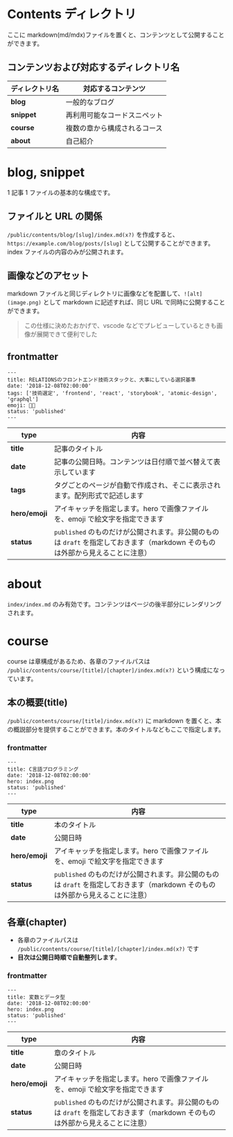 # Contents ディレクトリ

ここに markdown(md/mdx)ファイルを置くと、コンテンツとして公開することができます。

## コンテンツおよび対応するディレクトリ名

| ディレクトリ名 | 対応するコンテンツ           |
| -------------- | ---------------------------- |
| **blog**       | 一般的なブログ               |
| **snippet**    | 再利用可能なコードスニペット |
| **course**     | 複数の章から構成されるコース |
| **about**      | 自己紹介                     |

# blog, snippet

1 記事 1 ファイルの基本的な構成です。

## ファイルと URL の関係

`/public/contents/blog/[slug]/index.md(x?)` を作成すると、 `https://example.com/blog/posts/[slug]` として公開することができます。index ファイルの内容のみが公開されます。

## 画像などのアセット

markdown ファイルと同じディレクトリに画像などを配置して、`![alt](image.png)` として markdown に記述すれば、同じ URL で同時に公開することができます。

> この仕様に決めたおかげで、vscode などでプレビューしているときも画像が展開できて便利でした

## frontmatter

```
---
title: RELATIONSのフロントエンド技術スタックと、大事にしている選択基準
date: '2018-12-08T02:00:00'
tags: ['技術選定', 'frontend', 'react', 'storybook', 'atomic-design', 'graphql']
emoji: 👨‍💻
status: 'published'
---
```

| type           | 内容                                                                                                                           |
| -------------- | ------------------------------------------------------------------------------------------------------------------------------ |
| **title**      | 記事のタイトル                                                                                                                 |
| **date**       | 記事の公開日時。コンテンツは日付順で並べ替えて表示しています                                                                   |
| **tags**       | タグごとのページが自動で作成され、そこに表示されます。配列形式で記述します                                                     |
| **hero/emoji** | アイキャッチを指定します。hero で画像ファイルを、emoji で絵文字を指定できます                                                  |
| **status**     | `published` のものだけが公開されます。非公開のものは `draft` を指定しておきます（markdown そのものは外部から見えることに注意） |

# about

`index/index.md` のみ有効です。コンテンツはページの後半部分にレンダリングされます。

# course

course は章構成があるため、各章のファイルパスは `/public/contents/course/[title]/[chapter]/index.md(x?)` という構成になっています。

## 本の概要(title)

`/public/contents/course/[title]/index.md(x?)` に markdown を置くと、本の概説部分を提供することができます。本のタイトルなどもここで指定します。

### frontmatter

```
---
title: C言語プログラミング
date: '2018-12-08T02:00:00'
hero: index.png
status: 'published'
---
```

| type           | 内容                                                                                                                           |
| -------------- | ------------------------------------------------------------------------------------------------------------------------------ |
| **title**      | 本のタイトル                                                                                                                   |
| **date**       | 公開日時                                                                                                                       |
| **hero/emoji** | アイキャッチを指定します。hero で画像ファイルを、emoji で絵文字を指定できます                                                  |
| **status**     | `published` のものだけが公開されます。非公開のものは `draft` を指定しておきます（markdown そのものは外部から見えることに注意） |

## 各章(chapter)

- 各章のファイルパスは `/public/contents/course/[title]/[chapter]/index.md(x?)` です
- **目次は公開日時順で自動整列します**。

### frontmatter

```
---
title: 変数とデータ型
date: '2018-12-08T02:00:00'
hero: index.png
status: 'published'
---
```

| type           | 内容                                                                                                                           |
| -------------- | ------------------------------------------------------------------------------------------------------------------------------ |
| **title**      | 章のタイトル                                                                                                                   |
| **date**       | 公開日時                                                                                                                       |
| **hero/emoji** | アイキャッチを指定します。hero で画像ファイルを、emoji で絵文字を指定できます                                                  |
| **status**     | `published` のものだけが公開されます。非公開のものは `draft` を指定しておきます（markdown そのものは外部から見えることに注意） |
